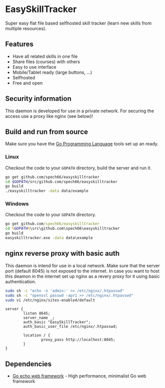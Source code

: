 # EasySkillTracker

Super easy flat file based selfhosted skill tracker (learn new skills from multiple resources).

## Features

* Have all related skills in one file
* Share files (courses) with others
* Easy to use interface
* Mobile/Tablet ready (large buttons, ...)
* Selfhosted
* Free and open

## Security information

This daemon is developed for use in a private network. For securing the access use a proxy like nginx (see below)!

## Build and run from source

Make sure you have the [Go Programming Language](https://golang.org/) tools set up an ready.

### Linux

Checkout the code to your `GOPATH` directory, build the server and run it.

```bash
go get github.com/spech66/easyskilltracker
cd $GOPATH/src/github.com/spech66/easyskilltracker
go build
./easyskilltracker -data data/example
```

### Windows

Checkout the code to your `GOPATH` directory.

```cmd
go get github.com/spech66/easyskilltracker
cd %GOPATH%\src\github.com\spech66\easyskilltracker
go build
easyskilltracker.exe -data data\example
```

## nginx reverse proxy with basic auth

This daemon is intend for use in a local network. Make sure that the server port (default 8045) is not exposed to the internet.
In case you want to host this deamon in the internet set up nginx as a revery proxy for it using basic authentication.

```bash
sudo sh -c "echo -n 'admin:' >> /etc/nginx/.htpasswd"
sudo sh -c "openssl passwd -apr1 >> /etc/nginx/.htpasswd"
sudo vi /etc/nginx/sites-enabled/default
```

```nginx
server {
        listen 8645;
        server_name _;
        auth_basic "EasySkillTracker";
        auth_basic_user_file /etc/nginx/.htpasswd;

        location / {
                proxy_pass http://localhost:8045;
        }
}
```

## Dependencies

* [Go echo web framework](github.com/labstack/echo) - High performance, minimalist Go web framework
